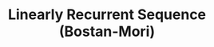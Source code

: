 ---
title: Linearly Recurrent Sequence (Bostan-Mori)
documentation_of: ./linearly_recurrent_sequence_Bostan_Mori.hpp
---